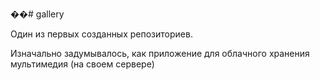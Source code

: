 ��# gallery

Один из первых созданных репозиториев.

Изначально задумывалось, как приложение для облачного хранения мультимедия (на своем сервере)
